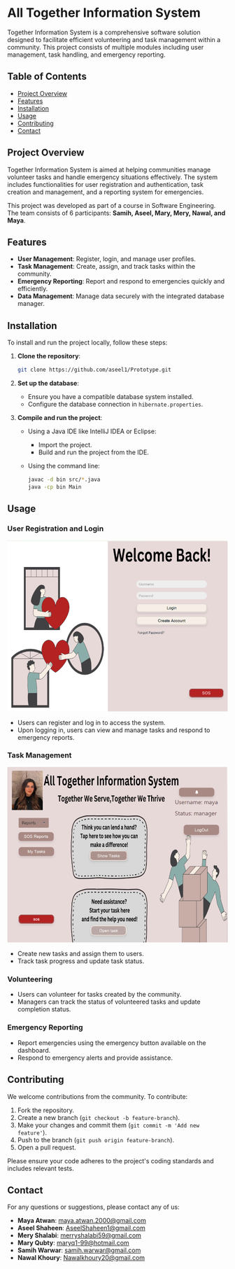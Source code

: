 # All Together Information System

Together Information System is a comprehensive software solution designed to facilitate efficient volunteering and task management within a community. This project consists of multiple modules including user management, task handling, and emergency reporting.

## Table of Contents

- [Project Overview](#project-overview)
- [Features](#features)
- [Installation](#installation)
- [Usage](#usage)
- [Contributing](#contributing)
- [Contact](#contact)

## Project Overview

Together Information System is aimed at helping communities manage volunteer tasks and handle emergency situations effectively. The system includes functionalities for user registration and authentication, task creation and management, and a reporting system for emergencies.

This project was developed as part of a course in Software Engineering. The team consists of 6 participants: **Samih, Aseel, Mary, Mery, Nawal, and Maya**.

## Features

- **User Management**: Register, login, and manage user profiles.
- **Task Management**: Create, assign, and track tasks within the community.
- **Emergency Reporting**: Report and respond to emergencies quickly and efficiently.
- **Data Management**: Manage data securely with the integrated database manager.

## Installation

To install and run the project locally, follow these steps:

1. **Clone the repository**:
    ```sh
    git clone https://github.com/aseel1/Prototype.git
    ```

2. **Set up the database**:
   - Ensure you have a compatible database system installed.
   - Configure the database connection in `hibernate.properties`.

3. **Compile and run the project**:
   - Using a Java IDE like IntelliJ IDEA or Eclipse:
      - Import the project.
      - Build and run the project from the IDE.

   - Using the command line:
     ```sh
     javac -d bin src/*.java
     java -cp bin Main
     ```

## Usage

### User Registration and Login

![Welcome Screen](welcome.png)

- Users can register and log in to access the system.
- Upon logging in, users can view and manage tasks and respond to emergency reports.

### Task Management

![Dashboard](main.png)

- Create new tasks and assign them to users.
- Track task progress and update task status.

### Volunteering

- Users can volunteer for tasks created by the community.
- Managers can track the status of volunteered tasks and update completion status.

### Emergency Reporting

- Report emergencies using the emergency button available on the dashboard.
- Respond to emergency alerts and provide assistance.

## Contributing

We welcome contributions from the community. To contribute:

1. Fork the repository.
2. Create a new branch (`git checkout -b feature-branch`).
3. Make your changes and commit them (`git commit -m 'Add new feature'`).
4. Push to the branch (`git push origin feature-branch`).
5. Open a pull request.

Please ensure your code adheres to the project's coding standards and includes relevant tests.

## Contact


For any questions or suggestions, please contact any of us:

- **Maya Atwan**: [maya.atwan.2000@gmail.com](mailto:maya.atwan.2000@gmail.com)
- **Aseel Shaheen**: [AseelShaheen1@gmail.com](mailto:AseelShaheen1@gmail.com)
- **Mery Shalabi**: [merryshalabi59@gmail.com](mailto:merryshalabi59@gmail.com)
- **Mary Qubty**: [maryq1-99@hotmail.com](mailto:maryq1-99@hotmail.com)
- **Samih Warwar**: [samih.warwar@gmail.com](mailto:samih.warwar@gmail.com)
- **Nawal Khoury**: [Nawalkhoury20@gmail.com](mailto:Nawalkhoury20@gmail.com)
